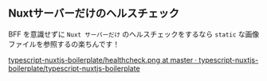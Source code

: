 ## Nuxtサーバーだけのヘルスチェック

BFF を意識せずに `Nuxt サーバーだけ` のヘルスチェックをするなら `static` な画像ファイルを参照するの楽ちんです！

[typescript-nuxtjs-boilerplate/healthcheck.png at master · typescript-nuxtjs-boilerplate/typescript-nuxtjs-boilerplate](https://github.com/typescript-nuxtjs-boilerplate/typescript-nuxtjs-boilerplate/blob/master/src/static/healthcheck.png)
